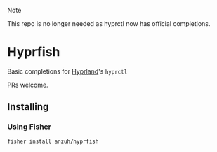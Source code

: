 > [!NOTE]
> This repo is no longer needed as hyprctl now has official completions.

# Hyprfish

Basic completions for [Hyprland](https://github.com/hyprwm/Hyprland)'s `hyprctl`

PRs welcome.

## Installing

### Using Fisher

```
fisher install anzuh/hyprfish
```
